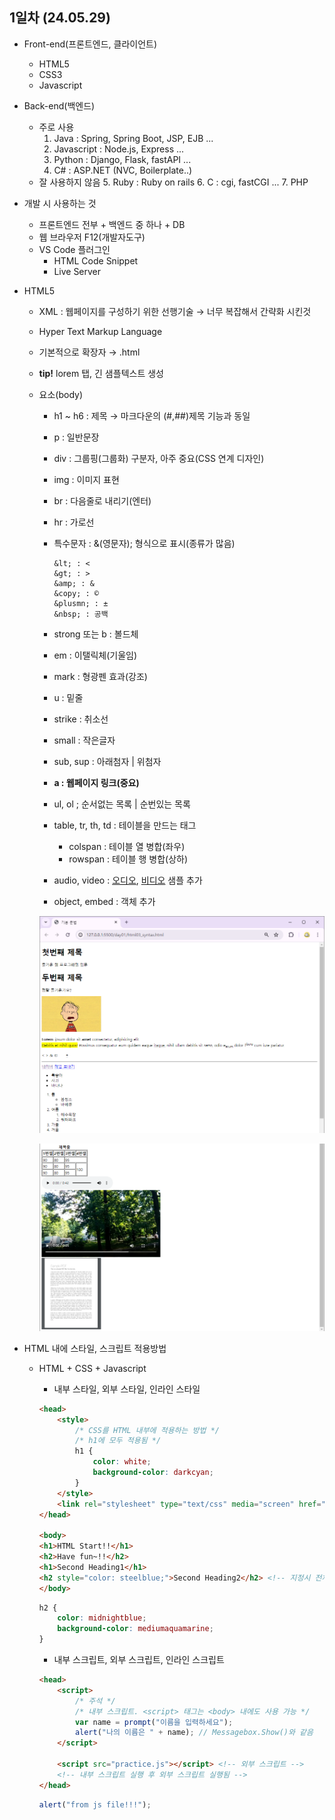 ## 1일차 (24.05.29)
- Front-end(프론트엔드, 클라이언트)
    - HTML5
    - CSS3
    - Javascript

- Back-end(백엔드)
    - 주로 사용
        1. Java : Spring, Spring Boot, JSP, EJB ...
        2. Javascript : Node.js, Express ...
        3. Python : Django, Flask, fastAPI ...
        4. C# : ASP.NET (NVC, Boilerplate..)
    - 잘 사용하지 않음
        5. Ruby : Ruby on rails
        6. C : cgi, fastCGI ...
        7. PHP

- 개발 시 사용하는 것
    - 프론트엔드 전부 + 백엔드 중 하나 + DB
    - 웹 브라우저 F12(개발자도구)
    - VS Code 플러그인
        - HTML Code Snippet
        - Live Server

- HTML5
    - XML : 웹페이지를 구성하기 위한 선행기술 &rarr; 너무 복잡해서 간략화 시킨것
    - Hyper Text Markup Language
    - 기본적으로 확장자  &rarr; .html
    - **tip!** lorem 탭, 긴 샘플텍스트 생성
    - 요소(body)
        - h1 ~ h6 : 제목 &rarr; 마크다운의 (#,##)제목 기능과 동일
        - p : 일반문장
        - div : 그룹핑(그룹화) 구분자, 아주 중요(CSS 연계 디자인)
        - img : 이미지 표현
        - br : 다음줄로 내리기(엔터)
        - hr : 가로선
        - 특수문자 : &(영문자); 형식으로 표시(종류가 많음)

            ```
            &lt; : <
            &gt; : >
            &amp; : &
            &copy; : ©
            &plusmn; : ±
            &nbsp; : 공백
            ```

        - strong 또는 b : 볼드체
        - em : 이탤릭체(기울임)
        - mark : 형광펜 효과(강조)
        - u : 밑줄
        - strike : 취소선
        - small : 작은글자
        - sub, sup : 아래첨자 | 위첨자
        - **a : 웹페이지 링크(중요)**
        - ul, ol ; 순서없는 목록 | 순번있는 목록
        - table, tr, th, td : 테이블을 만드는 태그
            - colspan : 테이블 열 병합(좌우)
            - rowspan : 테이블 행 병합(상하)
        - audio, video : [오디오](https://file-examples.com/index.php/sample-audio-files/sample-mp3-download/), [비디오](https://samplelib.com/sample-mp4.html) 샘플 추가
        - object,  embed : 객체 추가

        ![기본요소1](https://raw.githubusercontent.com/HyungJuu/basic-aspnet-2024/main/images/html001.png)

        ![기본요소2](https://raw.githubusercontent.com/HyungJuu/basic-aspnet-2024/main/images/html002.png)

- HTML 내에 스타일, 스크립트 적용방법
    - HTML + CSS + Javascript
        - 내부 스타일, 외부 스타일, 인라인 스타일

        ```html
        <head>
            <style>
                /* CSS를 HTML 내부에 적용하는 방법 */
                /* h1에 모두 적용됨 */
                h1 {
                    color: white;
                    background-color: darkcyan;
                }
            </style>
            <link rel="stylesheet" type="text/css" media="screen" href="practice.css"> <!-- 외부링크 -->
        </head>

        <body>
        <h1>HTML Start!!</h1>
        <h2>Have fun~!!</h2>
        <h1>Second Heading1</h1>
        <h2 style="color: steelblue;">Second Heading2</h2> <!-- 지정시 전체설정과 다르게 따로 가능  -->
        </body>
        ```

        ```css
        h2 {
            color: midnightblue;
            background-color: mediumaquamarine;
        }
        ```

        - 내부 스크립트, 외부 스크립트, 인라인 스크립트

        ```html
        <head>
            <script>
                /* 주석 */
                /* 내부 스크립트. <script> 태그는 <body> 내에도 사용 가능 */
                var name = prompt("이름을 입력하세요");
                alert("나의 이름은 " + name); // Messagebox.Show()와 같음
            </script>

            <script src="practice.js"></script> <!-- 외부 스크립트 -->
            <!-- 내부 스크립트 실행 후 외부 스크립트 실행됨 -->
        </head>
        ```

        ```js
        alert("from js file!!!");
        ```